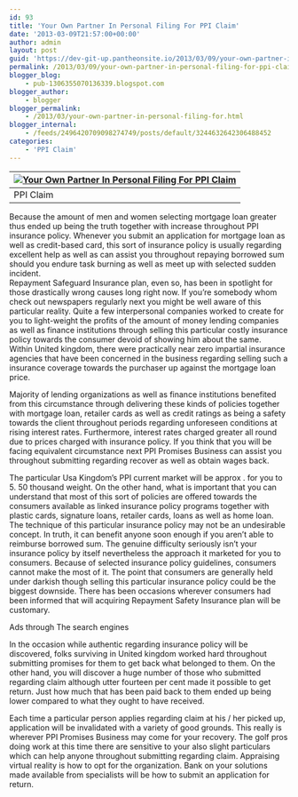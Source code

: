 ```yaml
---
id: 93
title: 'Your Own Partner In Personal Filing For PPI Claim'
date: '2013-03-09T21:57:00+00:00'
author: admin
layout: post
guid: 'https://dev-git-up.pantheonsite.io/2013/03/09/your-own-partner-in-personal-filing-for-ppi-claim/'
permalink: /2013/03/09/your-own-partner-in-personal-filing-for-ppi-claim/
blogger_blog:
    - pub-1306355070136339.blogspot.com
blogger_author:
    - blogger
blogger_permalink:
    - /2013/03/your-own-partner-in-personal-filing-for.html
blogger_internal:
    - /feeds/2496420709098274749/posts/default/3244632642306488452
categories:
    - 'PPI Claim'
---
```


| [![](http://3.bp.blogspot.com/-re8TgHWRG2s/UTuwNnDnOhI/AAAAAAAAAAk/gcpYVtDfdfg/s320/Your-Own-Partner-In-Personal-Filing-For-PPI-Claim.jpg "Your Own Partner In Personal Filing For PPI Claim")](http://3.bp.blogspot.com/-re8TgHWRG2s/UTuwNnDnOhI/AAAAAAAAAAk/gcpYVtDfdfg/s1600/Your-Own-Partner-In-Personal-Filing-For-PPI-Claim.jpg) |
|---|
| PPI Claim |

Because the amount of men and women selecting mortgage loan greater thus ended up being the truth together with increase throughout PPI insurance policy. Whenever you submit an application for mortgage loan as well as credit-based card, this sort of insurance policy is usually regarding excellent help as well as can assist you throughout repaying borrowed sum should you endure task burning as well as meet up with selected sudden incident.  
 Repayment Safeguard Insurance plan, even so, has been in spotlight for those drastically wrong causes long right now. If you’re somebody whom check out newspapers regularly next you might be well aware of this particular reality. Quite a few interpersonal companies worked to create for you to light-weight the profits of the amount of money lending companies as well as finance institutions through selling this particular costly insurance policy towards the consumer devoid of showing him about the same.  
Within United kingdom, there were practically near zero impartial insurance agencies that have been concerned in the business regarding selling such a insurance coverage towards the purchaser up against the mortgage loan price.

Majority of lending organizations as well as finance institutions benefited from this circumstance through delivering these kinds of policies together with mortgage loan, retailer cards as well as credit ratings as being a safety towards the client throughout periods regarding unforeseen conditions at rising interest rates. Furthermore, interest rates charged greater all round due to prices charged with insurance policy. If you think that you will be facing equivalent circumstance next PPI Promises Business can assist you throughout submitting regarding recover as well as obtain wages back.

<a name="more"></a>

The particular Usa Kingdom’s PPI current market will be approx . for you to 5. 50 thousand weight. On the other hand, what is important that you can understand that most of this sort of policies are offered towards the consumers available as linked insurance policy programs together with plastic cards, signature loans, retailer cards, loans as well as home loan. The technique of this particular insurance policy may not be an undesirable concept. In truth, it can benefit anyone soon enough if you aren’t able to reimburse borrowed sum. The genuine difficulty seriously isn’t your insurance policy by itself nevertheless the approach it marketed for you to consumers. Because of selected insurance policy guidelines, consumers cannot make the most of it. The point that consumers are generally held under darkish though selling this particular insurance policy could be the biggest downside. There has been occasions wherever consumers had been informed that will acquiring Repayment Safety Insurance plan will be customary.

Ads through The search engines

In the occasion while authentic regarding insurance policy will be discovered, folks surviving in United kingdom worked hard throughout submitting promises for them to get back what belonged to them. On the other hand, you will discover a huge number of those who submitted regarding claim although utter fourteen per cent made it possible to get return. Just how much that has been paid back to them ended up being lower compared to what they ought to have received.

Each time a particular person applies regarding claim at his / her picked up, application will be invalidated with a variety of good grounds. This really is wherever PPI Promises Business may come for your recovery. The golf pros doing work at this time there are sensitive to your also slight particulars which can help anyone throughout submitting regarding claim. Appraising virtual reality is how to opt for the organization. Bank on your solutions made available from specialists will be how to submit an application for return.